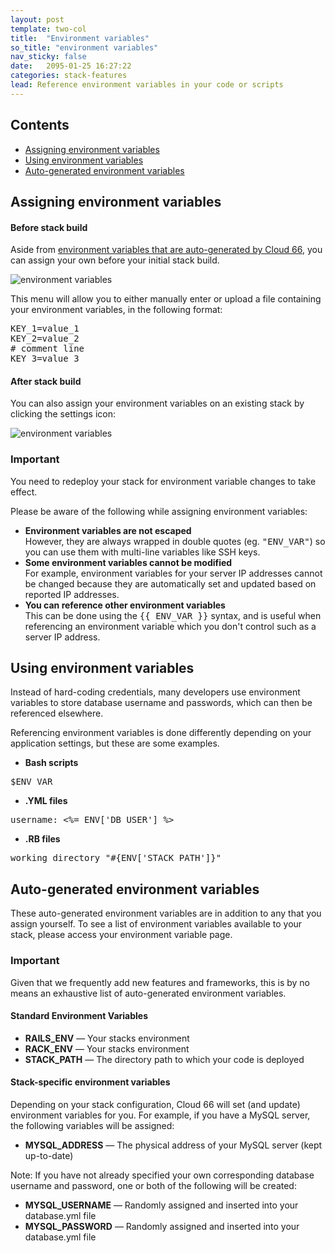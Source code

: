 ```yaml
---
layout: post
template: two-col
title:  "Environment variables"
so_title: "environment variables"
nav_sticky: false
date:   2095-01-25 16:27:22
categories: stack-features
lead: Reference environment variables in your code or scripts
---
```


<h2>Contents</h2>
<ul class="page-toc">
	<li>
		<a href="#assign">Assigning environment variables</a>
	</li>
	<li>
		<a href="#using">Using environment variables</a>
	</li>
	<li>
		<a href="#auto-gen">Auto-generated environment variables</a>
	</li>
</ul>

<h2 id="assign">Assigning environment variables</h2>

#### Before stack build

Aside from [environment variables that are auto-generated by Cloud 66](/stack-features/deploy-hooks.html#hooks), you can assign your own before your initial stack build.

![environment variables](http://cdn.cloud66.com.s3.amazonaws.com/images/help/environment_vars.png)

This menu will allow you to either manually enter or upload a file containing your environment variables, in the following format:
<pre class="terminal">
KEY&#95;1=value&#95;1
KEY&#95;2=value&#95;2
# comment line
KEY&#95;3=value&#95;3
</pre>

#### After stack build

You can also assign your environment variables on an existing stack by clicking the settings icon:

![environment variables](http://cdn.cloud66.com.s3.amazonaws.com/images/help/environment_vars_menu.png)

<div class="notice">
    <h3>Important</h3>
    <p>You need to redeploy your stack for environment variable changes to take effect.</p>
</div>

Please be aware of the following while assigning environment variables:

- <b>Environment variables are not escaped</b><br/>
However, they are always wrapped in double quotes (eg. <kbd>"ENV_VAR"</kbd>) so you can use them with multi-line variables like SSH keys.
- <b>Some environment variables cannot be modified</b><br/>
For example, environment variables for your server IP addresses cannot be changed because they are automatically set and updated based on reported IP addresses.
- <b>You can reference other environment variables</b><br/>
This can be done using the <kbd>\{\{ ENV\_VAR \}\}</kbd> syntax, and is useful when referencing an environment variable which you don't control such as a server IP address.

<h2 id="using">Using environment variables</h2>
Instead of hard-coding credentials, many developers use environment variables to store database username and passwords, which can then be referenced elsewhere.

Referencing environment variables is done differently depending on your application settings, but these are some examples.

- <b>Bash scripts</b>
<pre class="terminal">$ENV_VAR</pre>
- <b>.YML files</b><br/>
<pre class="terminal">username: &lt;%= ENV['DB&#95;USER'] %&gt;</pre>
- <b>.RB files</b><br/>
<pre class="terminal">working_directory "#{ENV['STACK_PATH']}"</pre>

<h2 id="auto-gen">Auto-generated environment variables</h2>
These auto-generated environment variables are in addition to any that you assign yourself. To see a list of environment variables available to your stack, please access your environment variable page.

<div class="notice">
    <h3>Important</h3>
    <p>Given that we frequently add new features and frameworks, this is by no means an exhaustive list of auto-generated environment variables.</p>
</div>

#### Standard Environment Variables

- **RAILS&#95;ENV** &mdash; Your stacks environment
- **RACK&#95;ENV** &mdash; Your stacks environment
- **STACK&#95;PATH** &mdash; The directory path to which your code is deployed

#### Stack-specific environment variables

Depending on your stack configuration, Cloud 66 will set (and update) environment variables for you. For example, if you have a MySQL server, the following variables will be assigned:

- **MYSQL&#95;ADDRESS** &mdash; The physical address of your MySQL server (kept up-to-date)

Note: If you have not already specified your own corresponding database username and password, one or both of the following will be created:

- **MYSQL&#95;USERNAME** &mdash; Randomly assigned and inserted into your database.yml file
- **MYSQL&#95;PASSWORD** &mdash; Randomly assigned and inserted into your database.yml file
